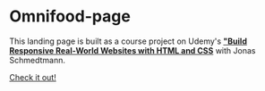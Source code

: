 # Omnifood-page

This landing page is built as a course project on Udemy's [**"Build Responsive Real-World Websites with HTML and CSS**](https://www.udemy.com/course/design-and-develop-a-killer-website-with-html5-and-css3)
with Jonas Schmedtmann.

[Check it out!](https://silver-entremet-f2643d.netlify.app/)
